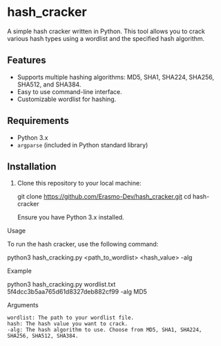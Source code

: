 # hash_cracker

A simple hash cracker written in Python. This tool allows you to crack various hash types using a wordlist and the specified hash algorithm.

## Features

- Supports multiple hashing algorithms: MD5, SHA1, SHA224, SHA256, SHA512, and SHA384.
- Easy to use command-line interface.
- Customizable wordlist for hashing.

## Requirements

- Python 3.x
- `argparse` (included in Python standard library)

## Installation

1. Clone this repository to your local machine:

   git clone https://github.com/Erasmo-Dev/hash_cracker.git
   cd hash-cracker

    Ensure you have Python 3.x installed.

Usage

To run the hash cracker, use the following command:

python3 hash_cracking.py <path_to_wordlist> <hash_value> -alg <algorithm>

Example

python3 hash_cracking.py wordlist.txt 5f4dcc3b5aa765d61d8327deb882cf99 -alg MD5

Arguments

    wordlist: The path to your wordlist file.
    hash: The hash value you want to crack.
    -alg: The hash algorithm to use. Choose from MD5, SHA1, SHA224, SHA256, SHA512, SHA384.

